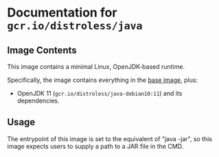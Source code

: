 # Documentation for `gcr.io/distroless/java`

## Image Contents

This image contains a minimal Linux, OpenJDK-based runtime.

Specifically, the image contains everything in the [base image](../base/README.md), plus:

* OpenJDK 11 (`gcr.io/distroless/java-debian10:11`) and its dependencies.

## Usage

The entrypoint of this image is set to the equivalent of "java -jar", so this image expects users to supply a path to a JAR file in the CMD.
